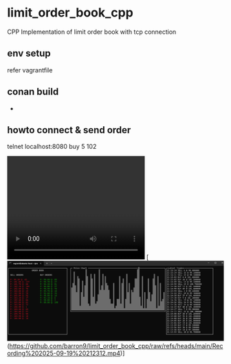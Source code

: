 # limit_order_book_cpp
CPP Implementation of limit order book with tcp connection

## env setup
refer vagrantfile

## conan build
-

## howto connect & send order
telnet localhost:8080
buy 5 102

<video src="./Recording 2025-09-19 212312.mp4" width="320" height="240" controls></video>
[![Watch the video](https://github.com/barron9/limit_order_book_cpp/blob/main/image.png)(https://github.com/barron9/limit_order_book_cpp/raw/refs/heads/main/Recording%202025-09-19%20212312.mp4)]
